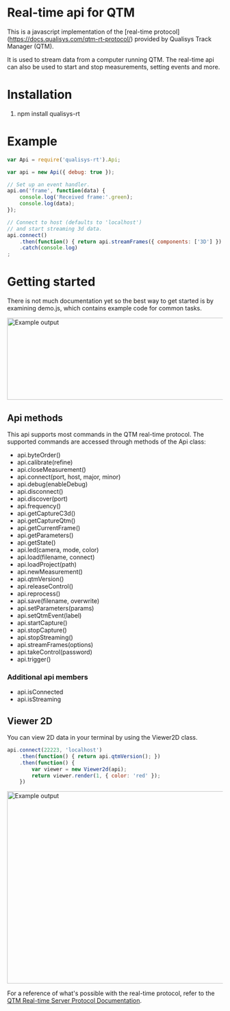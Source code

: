 # Real-time api for QTM
This is a javascript implementation of the [real-time protocol]
(https://docs.qualisys.com/qtm-rt-protocol/) provided by Qualisys Track
Manager (QTM).

It is used to stream data from a computer running QTM. The real-time api can
also be used to start and stop measurements, setting events and more.

# Installation
1. npm install qualisys-rt

# Example

```javascript
var Api = require('qualisys-rt').Api;

var api = new Api({ debug: true });

// Set up an event handler.
api.on('frame', function(data) {
	console.log('Received frame:'.green);
	console.log(data);
});

// Connect to host (defaults to 'localhost')
// and start streaming 3d data.
api.connect()
	.then(function() { return api.streamFrames({ components: ['3D'] }) })
	.catch(console.log)
;
```

# Getting started
There is not much documentation yet so the best way to get started is by
examining demo.js, which contains example code for common tasks. 

<img src="https://github.com/qualisys/qualisys-rt/blob/dev/docs/connecting.png" title="Example output" width="600" height="191">

## Api methods
This api supports most commands in the QTM real-time protocol. The supported
commands are accessed through methods of the Api class:

* api.byteOrder()
* api.calibrate(refine)
* api.closeMeasurement()
* api.connect(port, host, major, minor)
* api.debug(enableDebug)
* api.disconnect()
* api.discover(port)
* api.frequency()
* api.getCaptureC3d()
* api.getCaptureQtm()
* api.getCurrentFrame()
* api.getParameters()
* api.getState()
* api.led(camera, mode, color)
* api.load(filename, connect)
* api.loadProject(path)
* api.newMeasurement()
* api.qtmVersion()
* api.releaseControl()
* api.reprocess()
* api.save(filename, overwrite)
* api.setParameters(params)
* api.setQtmEvent(label)
* api.startCapture()
* api.stopCapture()
* api.stopStreaming()
* api.streamFrames(options)
* api.takeControl(password)
* api.trigger()

### Additional api members
 * api.isConnected
 * api.isStreaming

## Viewer 2D
You can view 2D data in your terminal by using the Viewer2D class.
```javascript
api.connect(22223, 'localhost')
	.then(function() { return api.qtmVersion(); })
	.then(function() {
		var viewer = new Viewer2d(api);
		return viewer.render(1, { color: 'red' });
	})
```
<img src="https://github.com/qualisys/qualisys-rt/blob/dev/docs/viewer2d.png" title="Example output" width="600" height="448">

For a reference of what's possible with the real-time protocol, refer to the
[QTM Real-time Server Protocol Documentation](https://docs.qualisys.com/qtm-rt-protocol/).
